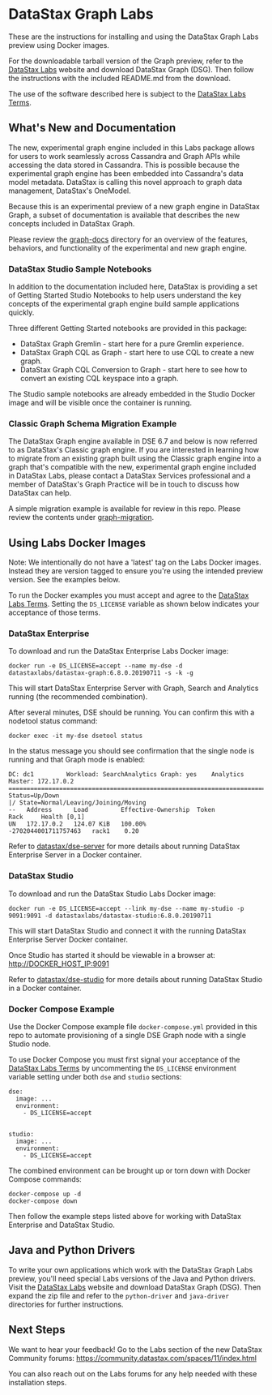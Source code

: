 # DataStax Graph Labs

These are the instructions for installing and using the DataStax Graph
Labs preview using Docker images.

For the downloadable tarball version of the Graph preview, refer to
the [DataStax Labs][1] website and download DataStax Graph (DSG). Then
follow the instructions with the included README.md from the download.

The use of the software described here is subject to the [DataStax Labs
Terms][4].

## What's New and Documentation

The new, experimental graph engine included in this Labs package
allows for users to work seamlessly across Cassandra and Graph APIs
while accessing the data stored in Cassandra. This is possible because
the experimental graph engine has been embedded into Cassandra's data
model metadata. DataStax is calling this novel approach to graph data
management, DataStax's OneModel.

Because this is an experimental preview of a new graph engine in
DataStax Graph, a subset of documentation is available that describes
the new concepts included in DataStax Graph.

Please review the [graph-docs](./graph-docs/) directory for an
overview of the features, behaviors, and functionality of the
experimental and new graph engine.

### DataStax Studio Sample Notebooks

In addition to the documentation included here, DataStax is providing
a set of Getting Started Studio Notebooks to help users understand the
key concepts of the experimental graph engine build sample
applications quickly.

Three different Getting Started notebooks are provided in this
package:

* DataStax Graph Gremlin - start here for a pure Gremlin experience.
* DataStax Graph CQL as Graph - start here to use CQL to create a
  new graph.
* DataStax Graph CQL Conversion to Graph - start here to see how
  to convert an existing CQL keyspace into a graph.

The Studio sample notebooks are already embedded in the Studio Docker
image and will be visible once the container is running.

### Classic Graph Schema Migration Example

The DataStax Graph engine available in DSE 6.7 and below is now
referred to as DataStax's Classic graph engine. If you are interested
in learning how to migrate from an existing graph built using the
Classic graph engine into a graph that's compatible with the new,
experimental graph engine included in DataStax Labs, please contact a
DataStax Services professional and a member of DataStax's Graph
Practice will be in touch to discuss how DataStax can help.

A simple migration example is available for review in this repo.
Please review the contents under [graph-migration](./graph-migration/).

## Using Labs Docker Images

Note: We intentionally do not have a 'latest' tag on the Labs Docker
images. Instead they are version tagged to ensure you're using the
intended preview version. See the examples below.

To run the Docker examples you must accept and agree to the [DataStax
Labs Terms][4]. Setting the `DS_LICENSE` variable as shown below
indicates your acceptance of those terms.

### DataStax Enterprise

To download and run the DataStax Enterprise Labs Docker image:

    docker run -e DS_LICENSE=accept --name my-dse -d datastaxlabs/datastax-graph:6.8.0.20190711 -s -k -g

This will start DataStax Enterprise Server with Graph, Search and
Analytics running (the recommended combination).

After several minutes, DSE should be running. You can confirm this with
a nodetool status command:

    docker exec -it my-dse dsetool status

In the status message you should see confirmation that the single node
is running and that Graph mode is enabled:

    DC: dc1         Workload: SearchAnalytics Graph: yes    Analytics Master: 172.17.0.2
    ====================================================================================
    Status=Up/Down
    |/ State=Normal/Leaving/Joining/Moving
    --   Address      Load         Effective-Ownership  Token                  Rack     Health [0,1]
    UN   172.17.0.2   124.07 KiB   100.00%              -2702044001711757463   rack1    0.20

Refer to [datastax/dse-server][2] for more details about running
DataStax Enterprise Server in a Docker container.

### DataStax Studio

To download and run the DataStax Studio Labs Docker image:

    docker run -e DS_LICENSE=accept --link my-dse --name my-studio -p 9091:9091 -d datastaxlabs/datastax-studio:6.8.0.20190711

This will start DataStax Studio and connect it with the running
DataStax Enterprise Server Docker container.

Once Studio has started it should be viewable in a browser at: <http://DOCKER_HOST_IP:9091>

Refer to [datastax/dse-studio][3] for more details about running
DataStax Studio in a Docker container.

### Docker Compose Example

Use the Docker Compose example file `docker-compose.yml` provided in
this repo to automate provisioning of a single DSE Graph node with a
single Studio node.

To use Docker Compose you must first signal your acceptance of the
[DataStax Labs Terms][4] by uncommenting the `DS_LICENSE` environment
variable setting under both `dse` and `studio` sections:

    dse:
      image: ...
      environment:
        - DS_LICENSE=accept


    studio:
      image: ...
      environment:
        - DS_LICENSE=accept

The combined environment can be brought up or torn down with Docker Compose commands:

    docker-compose up -d
    docker-compose down

Then follow the example steps listed above for working with DataStax
Enterprise and DataStax Studio.

## Java and Python Drivers

To write your own applications which work with the DataStax Graph Labs
preview, you'll need special Labs versions of the Java and Python
drivers. Visit the [DataStax Labs][1] website and download DataStax
Graph (DSG). Then expand the zip file and refer to the `python-driver`
and `java-driver` directories for further instructions.

## Next Steps

We want to hear your feedback! Go to the Labs section of the new
DataStax Community forums:
<https://community.datastax.com/spaces/11/index.html>

You can also reach out on the Labs forums for any help needed with
these installation steps.

[1]: https://downloads.datastax.com/#labs
[2]: https://hub.docker.com/r/datastax/dse-server
[3]: https://hub.docker.com/r/datastax/dse-studio
[4]: https://www.datastax.com/terms/datastax-labs-terms